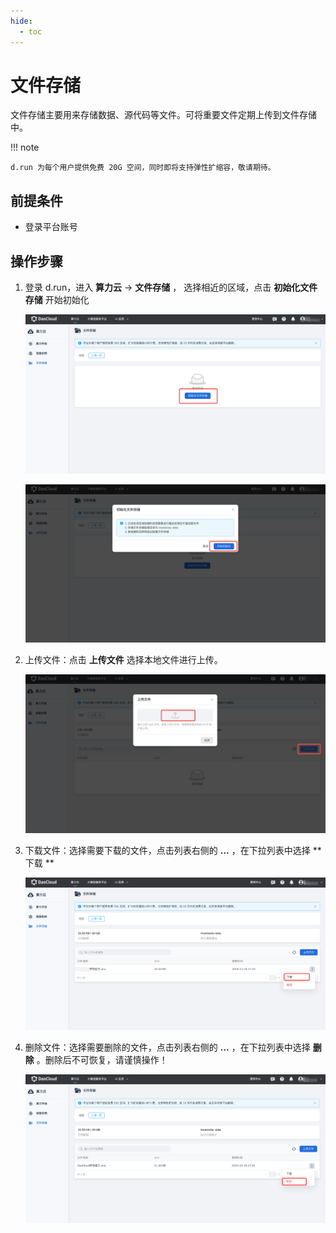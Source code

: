 ```yaml
---
hide:
  - toc
---
```


# 文件存储

文件存储主要用来存储数据、源代码等文件。可将重要文件定期上传到文件存储中。
  
!!! note

    d.run 为每个用户提供免费 20G 空间，同时即将支持弹性扩缩容，敬请期待。

## 前提条件

- 登录平台账号
 
## 操作步骤

1. 登录 d.run，进入 **算力云** -> **文件存储** ， 选择相近的区域，点击 **初始化文件存储** 开始初始化
  
    ![初始化文件存储1](../zestu/images/startstorge.PNG)
    
    ![初始化文件存储2](../zestu/images/startstorage2.PNG)

2. 上传文件：点击 **上传文件** 选择本地文件进行上传。
  
    ![上传文件](../zestu/images/uploadfile.PNG)

3. 下载文件：选择需要下载的文件，点击列表右侧的 **...** ，在下拉列表中选择 **下载 **
  
    ![下载文件](../zestu/images/downloadfile.png)

4. 删除文件：选择需要删除的文件，点击列表右侧的 **...** ，在下拉列表中选择 **删除** 。删除后不可恢复，请谨慎操作！
  
    ![下载文件](../zestu/images/deletefilde.png)
